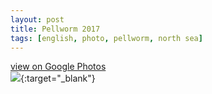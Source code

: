 ```yaml
---
layout: post
title: Pellworm 2017
tags: [english, photo, pellworm, north sea]
---
```

[view on Google Photos  
![](https://lh3.googleusercontent.com/9svTLIP0AQaPuEVo07Sd4vKZyBYQsRF8PuzFxh0stU6tdYaiisq6T2wfnXwWqCeAJFa9JHg8kOJtoA198k1E3d56X8p2tZDyMH-JDkVfn7i-VHxgZLf0SZPID19SVo-f3TJRv3XuYymNes4q1pryG44ybc5AL7R79tmh09711S-axiQq8NGQUgxFNJNN0Kr55BhesXRC7Ysnpf3ie0u7p5ujpojPhPZgo59IX6vO96BLymVL7e3petW5419YkI_YqN9JYJrsXQ316oQoZ4u_WUcnEQdm0t3I_NGUmwhknp6lDPRB5ePfJa23ZooPc4MfHmQ74GAMfK09MQlinUORIM2kmyRRpBp0dzEt3LFp2uFZkiTpc0nt8ol2MajdDDlommi_BSyqo5_H9_2atqSu0vrbS5tjJ7kgi-dZ1TeLcVq6grnXjw-8te9TTeobstLK0GOb594LoL9s6imZ21QiThTqcKmY_WuA7eF6VkbDOFR60rHdZWJ1IgFelRiH4uBqlpB5X9B75qlWeEYIqtPHAr6ygaBgzTOoXZl7vw2tY065_U6aFJ-be7IxiChPjw2l3AqsVDS5njqPofTEoXzZVPpCoYrD3LuKWN0_AGuOn1LpbHht-GyyAk-AvjHzqRN0xkgwGQoL1wgKwqZZYCdX89v8RcKtbrWpjE3lr-HeXPmGX9ERgQMUAVYOu6bTigclVOm-A_c3GXoqAHoS6A=w400)](https://photos.app.goo.gl/1GdfhGK7gDzG9HmD9){:target="_blank"}